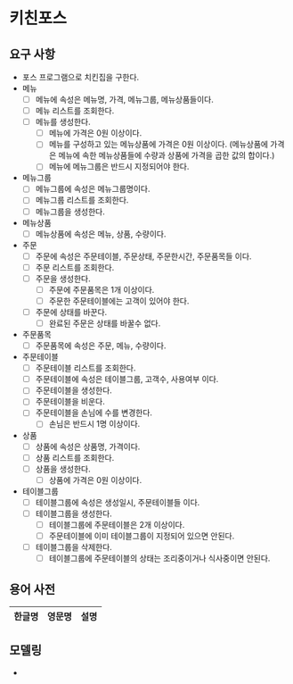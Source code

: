 # 키친포스

## 요구 사항

- 포스 프로그램으로 치킨집을 구한다.
- 메뉴
    - [ ] 메뉴에 속성은 메뉴명, 가격, 메뉴그룹, 메뉴상품들이다.
    - [ ] 메뉴 리스트를 조회한다.
    - [ ] 메뉴를 생성한다.
        - [ ] 메뉴에 가격은 0원 이상이다.
        - [ ] 메뉴를 구성하고 있는 메뉴상품에 가격은 0원 이상이다.
        (메뉴상품에 가격은 메뉴에 속한 메뉴상품들에 수량과 상품에 가격을 곱한 값의 합이다.)
        - [ ] 메뉴에 메뉴그룹은 반드시 지정되어야 한다.
- 메뉴그룹
    - [ ] 메뉴그룹에 속성은 메뉴그룹명이다.
    - [ ] 메뉴그룹 리스트를 조회한다.
    - [ ] 메뉴그룹을 생성한다.
- 메뉴상품
    - [ ] 메뉴상품에 속성은 메뉴, 상품, 수량이다.
- 주문
    - [ ] 주문에 속성은 주문테이블, 주문상태, 주문한시간, 주문품목들 이다.
    - [ ] 주문 리스트를 조회한다.
    - [ ] 주문을 생성한다.
        - [ ] 주문에 주문품목은 1개 이상이다.
        - [ ] 주문한 주문테이블에는 고객이 있어야 한다.
    - [ ] 주문에 상태를 바꾼다.
        - [ ] 완료된 주문은 상태를 바꿀수 없다.
- 주문품목
    - [ ] 주문품목에 속성은 주문, 메뉴, 수량이다.
- 주문테이블
    - [ ] 주문테이블 리스트를 조회한다.
    - [ ] 주문테이블에 속성은 테이블그룹, 고객수, 사용여부 이다.
    - [ ] 주문테이블을 생성한다.
    - [ ] 주문테이블을 비운다.
    - [ ] 주문테이블을 손님에 수를 변경한다.
        - [ ] 손님은 반드시 1명 이상이다.
- 상품
    - [ ] 상품에 속성은 상품명, 가격이다.
    - [ ] 상품 리스트를 조회한다.
    - [ ] 상품을 생성한다.
        - [ ] 상품에 가격은 0원 이상이다.
- 테이블그룹
    - [ ] 테이블그룹에 속성은 생성일시, 주문테이블들 이다.
    - [ ] 테이블그룹을 생성한다.
        - [ ] 테이블그룹에 주문테이블은 2개 이상이다.
        - [ ] 주문테이블에 이미 테이블그룹이 지정되어 있으면 안된다.
    - [ ] 테이블그룹을 삭제한다.
        - [ ] 테이블그룹에 주문테이블의 상태는 조리중이거나 식사중이면 안된다.

## 용어 사전

| 한글명 | 영문명 | 설명 |
| --- | --- | --- |

## 모델링

- 
